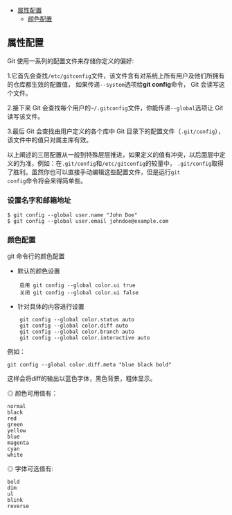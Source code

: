 
  - [属性配置](#config)
    - [颜色配置](#config_color)      
 
## <a id="config">属性配置</a> 
Git 使用一系列的配置文件来存储你定义的偏好:

1.它首先会查找`/etc/gitconfig`文件，该文件含有对系统上所有用户及他们所拥有的仓库都生效的配置值， 如果传递`--system`选项给<strong>git config</strong>命令， Git 会读写这个文件。

2.接下来 Git 会查找每个用户的`~/.gitconfig`文件，你能传递`--global`选项让 Git 读写该文件。

3.最后 Git 会查找由用户定义的各个库中 Git 目录下的配置文件（`.git/config`），该文件中的值只对属主库有效。 

以上阐述的三层配置从一般到特殊层层推进，如果定义的值有冲突，以后面层中定义的为准，例如：在`.git/config`和`/etc/gitconfig`的较量中， `.git/config`取得了胜利。虽然你也可以直接手动编辑这些配置文件，但是运行<code>git config</code>命令将会来得简单些。

### 设置名字和邮箱地址

    $ git config --global user.name "John Doe"
    $ git config --global user.email johndoe@example.com

### <a id="config_color">颜色配置</a>
git 命令行的颜色配置

* 默认的颜色设置
```
    启用 git config --global color.ui true
    关闭 git config --global color.ui false
```
* 针对具体的内容进行设置
```
    git config --global color.status auto 
    git config --global color.diff auto 
    git config --global color.branch auto 
    git config --global color.interactive auto
```
例如：

    git config --global color.diff.meta "blue black bold"
这样会将diff的输出以蓝色字体，黑色背景，粗体显示。

◎ 颜色可用值有：

    normal
    black
    red
    green
    yellow
    blue
    magenta
    cyan
    white

◎ 字体可选值有:

    bold
    dim
    ul
    blink
    reverse

